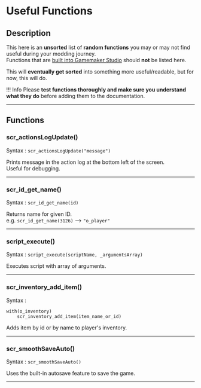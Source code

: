 # Useful Functions

## Description

This here is an **unsorted** list of **random functions** you may or may not find useful during your modding journey.  
Functions that are [built into Gamemaker Studio](https://manual-en.yoyogames.com/GameMaker_Language/GameMaker_Language_Index.htm) should **not** be listed here.

This will **eventually get sorted** into something more useful/readable, but for now, this will do.

!!! Info
	Please **test functions thoroughly and make sure you understand what they do** before adding them to the documentation.

---

## Functions

### scr_actionsLogUpdate()

Syntax : `scr_actionsLogUpdate("message")`

Prints message in the action log at the bottom left of the screen.  
Useful for debugging.

---

### scr_id_get_name()

Syntax : `scr_id_get_name(id)`

Returns name for given ID.  
e.g. `scr_id_get_name(3126)` --> `"o_player"`

---

### script_execute()

Syntax : `script_execute(scriptName, _argumentsArray)`

Executes script with array of arguments.

---

### scr_inventory_add_item()

Syntax :

```
with(o_inventory)
	scr_inventory_add_item(item_name_or_id)
```

Adds item by id or by name to player's inventory.

---

### scr_smoothSaveAuto()

Syntax : `scr_smoothSaveAuto()`

Uses the built-in autosave feature to save the game.

---
